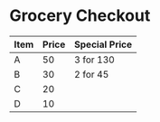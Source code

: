 # Grocery Checkout

|Item |Price|Special Price|
|-----|-----|-------------|
|A    |50   |3 for 130    |
|B    |30   |2 for 45     |
|C    |20
|D    |10
